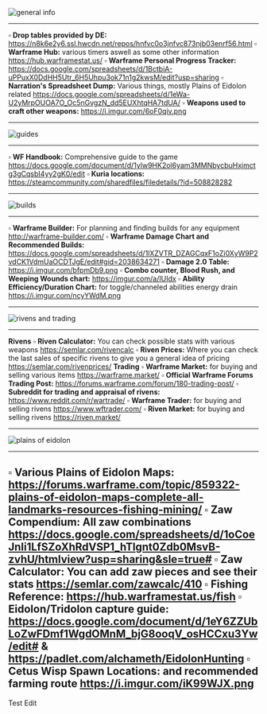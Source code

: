 ![general info](https://cdn.discordapp.com/attachments/233162398389764097/431090645050851328/general_info.png)

---

:white_small_square: **Drop tables provided by DE:** https://n8k6e2y6.ssl.hwcdn.net/repos/hnfvc0o3jnfvc873njb03enrf56.html
:white_small_square: **Warframe Hub:** various timers aswell as some other information https://hub.warframestat.us/
:white_small_square: **Warframe Personal Progress Tracker:** https://docs.google.com/spreadsheets/d/1BctbiA-uPPuxX0DdHH5Utr_6H5Uhpu3ok71n1g2kwsM/edit?usp=sharing
:white_small_square: **Narration's Spreadsheet Dump:** Various things, mostly Plains of Eidolon related https://docs.google.com/spreadsheets/d/1eWa-U2yMrpOUOA7O_Oc5nGvgzN_dd5EUXhtqHA7tdUA/
:white_small_square: **Weapons used to craft other weapons:** https://i.imgur.com/6oF0qiv.png

---

![guides](https://media.discordapp.net/attachments/233162398389764097/431091167975702548/guidesrsb.png)

---

:white_small_square: **WF Handbook:** Comprehensive guide to the game https://docs.google.com/document/d/1ylw9HK2ol6yam3MMNbycbuHxjmctg3gCqsbI4yy2gK0/edit
:white_small_square: **Kuria locations:** https://steamcommunity.com/sharedfiles/filedetails/?id=508828282

---

![builds](https://cdn.discordapp.com/attachments/233162398389764097/431091252138737664/buildsrsb.png)

---

:white_small_square: **Warframe Builder:** For planning and finding builds for any equipment http://warframe-builder.com/
:white_small_square: **Warframe Damage Chart and Recommended Builds:** https://docs.google.com/spreadsheets/d/1lXZVTR_DZAGCqxF1oZi0XyW9P2vdCK1VdmUaOCDTJgE/edit#gid=2038634271
:white_small_square: **Damage 2.0 Table:** https://i.imgur.com/bfpmDb9.png
:white_small_square: **Combo counter, Blood Rush, and Weeping Wounds chart:** https://imgur.com/a/IUIdx
:white_small_square: **Ability Efficiency/Duration Chart:** for toggle/channeled abilities energy drain https://i.imgur.com/ncyYWdM.png

---

![rivens and trading](https://cdn.discordapp.com/attachments/233162398389764097/431091333839716355/rivensandtrading.png)

---

__Rivens__
:white_small_square: **Riven Calculator:** You can check possible stats with various weapons https://semlar.com/rivencalc
:white_small_square: **Riven Prices:** Where you can check the last sales of specific rivens to give you a general idea of pricing https://semlar.com/rivenprices/
__Trading__
:white_small_square: **Warframe Market:** for buying and selling various items https://warframe.market/
:white_small_square: **Official Warframe Forums Trading Post:** https://forums.warframe.com/forum/180-trading-post/
:white_small_square: **Subreddit for trading and appraisal of rivens:** https://www.reddit.com/r/wartrade/
:white_small_square: **Warframe Trader:** for buying and selling rivens https://www.wftrader.com/
:white_small_square: **Riven Market:** for buying and selling rivens https://riven.market/

---

![plains of eidolon](https://cdn.discordapp.com/attachments/233162398389764097/431091403502911489/plainsofeidolonrsb.png)

---

:white_small_square: **Various Plains of Eidolon Maps:** https://forums.warframe.com/topic/859322-plains-of-eidolon-maps-complete-all-landmarks-resources-fishing-mining/
:white_small_square: **Zaw Compendium:** All zaw combinations https://docs.google.com/spreadsheets/d/1oCoeJnIi1LfSZoXhRdVSP1_hTlgnt0Zdb0MsvB-zvhU/htmlview?usp=sharing&sle=true#
:white_small_square: **Zaw Calculator:** You can add zaw pieces and see their stats https://semlar.com/zawcalc/410
:white_small_square: **Fishing Reference:** https://hub.warframestat.us/fish
:white_small_square: **Eidolon/Tridolon capture guide:** https://docs.google.com/document/d/1eY6ZZUbLoZwFDmf1WgdOMnM_bjG8ooqV_osHCCxu3Yw/edit#
& https://padlet.com/alchameth/EidolonHunting 
:white_small_square: **Cetus Wisp Spawn Locations:** and recommended farming route https://i.imgur.com/iK99WJX.png
---
Test Edit
